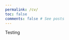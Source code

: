 ```yaml
---
permalink: /cv/
toc: false
comments: false # See posts
---
```

Testing
<object data="/CV.pdf" width="1000" height="1000" type='application/pdf'></object>
